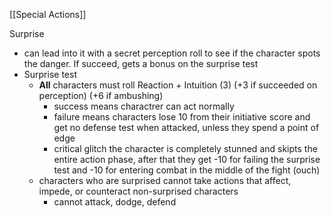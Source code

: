 [[Special Actions]]

Surprise
- can lead into it with a secret perception roll to see if the character spots the danger. If succeed, gets a bonus on the surprise test
- Surprise test
	- **All** characters must roll Reaction + Intuition (3) (+3 if succeeded on perception) (+6 if ambushing)
		- success means charactrer can act normally
		- failure means characters lose 10 from their initiative score and get no defense test when attacked, unless they spend a point of edge
		- critical glitch the character is completely stunned and skipts the entire action phase, after that they get -10 for failing the surprise test and -10 for entering combat in the middle of the fight (ouch)
	- characters who are surprised cannot take actions that affect, impede, or counteract non-surprised characters
		- cannot attack, dodge, defend